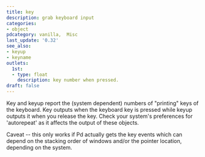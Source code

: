 ```yaml
---
title: key
description: grab keyboard input
categories:
- object
pdcategory: vanilla,  Misc
last_update: '0.32'
see_also:
- keyup
- keyname
outlets:
  1st:
  - type: float
    description: key number when pressed.
draft: false
---
```

Key and keyup report the (system dependent) numbers of "printing" keys of the keyboard. Key outputs when the keyboard key is pressed while keyup outputs it when you release the key. Check your system's preferences for 'autorepeat' as it affects the output of these objects.

Caveat -- this only works if Pd actually gets the key events which can depend on the stacking order of windows and/or the pointer location, depending on the system.
